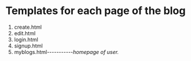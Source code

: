 # Templates for each page of the blog

1. create.html
2. edit.html
3. login.html
4. signup.html
5. myblogs.html-----------*homepage of user.*
